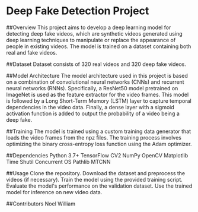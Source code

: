 # Deep Fake Detection Project
##Overview
This project aims to develop a deep learning model for detecting deep fake videos, which are synthetic videos generated using deep learning techniques to manipulate or replace the appearance of people in existing videos. The model is trained on a dataset containing both real and fake videos.

##Dataset
Dataset consists of 320 real videos and 320 deep fake videos.

##Model Architecture
The model architecture used in this project is based on a combination of convolutional neural networks (CNNs) and recurrent neural networks (RNNs). Specifically, a ResNet50 model pretrained on ImageNet is used as the feature extractor for the video frames. This model is followed by a Long Short-Term Memory (LSTM) layer to capture temporal dependencies in the video data. Finally, a dense layer with a sigmoid activation function is added to output the probability of a video being a deep fake.

##Training
The model is trained using a custom training data generator that loads the video frames from the npz files. The training process involves optimizing the binary cross-entropy loss function using the Adam optimizer.

##Dependencies
Python 3.7+
TensorFlow
CV2
NumPy
OpenCV
Matplotlib
Time
Shutil
Concurrent
OS
Pathlib
MTCNN

##Usage
Clone the repository.
Download the dataset and preprocess the videos (if necessary).
Train the model using the provided training script.
Evaluate the model's performance on the validation dataset.
Use the trained model for inference on new video data.

##Contributors
Noel William
